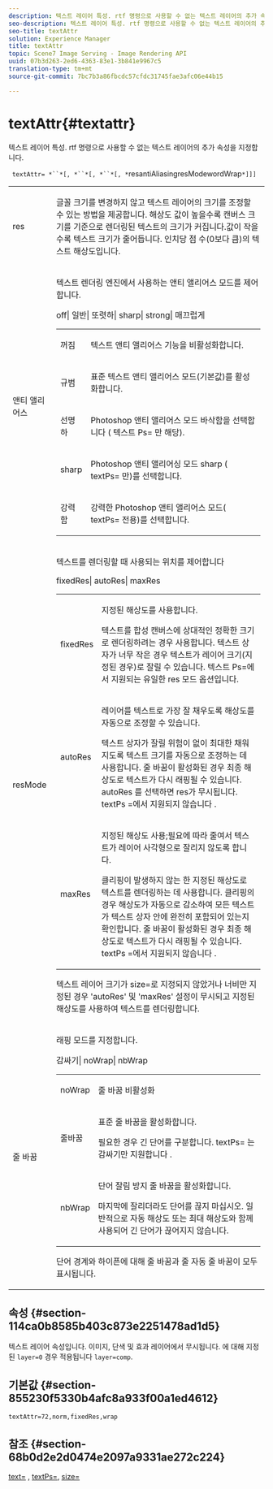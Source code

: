 ```yaml
---
description: 텍스트 레이어 특성. rtf 명령으로 사용할 수 없는 텍스트 레이어의 추가 속성을 지정합니다.
seo-description: 텍스트 레이어 특성. rtf 명령으로 사용할 수 없는 텍스트 레이어의 추가 속성을 지정합니다.
seo-title: textAttr
solution: Experience Manager
title: textAttr
topic: Scene7 Image Serving - Image Rendering API
uuid: 07b3d263-2ed6-4363-83e1-3b841e9967c5
translation-type: tm+mt
source-git-commit: 7bc7b3a86fbcdc57cfdc31745fae3afc06e44b15

---
```



# textAttr{#textattr}

텍스트 레이어 특성. rtf 명령으로 사용할 수 없는 텍스트 레이어의 추가 속성을 지정합니다.

` textAttr= *``*[, *``*[, *``*[, *`resantiAliasingresModewordWrap`*]]]`

<table id="simpletable_0072BF7DF52B4959A14EDEF60A6EBDEE"> 
 <tr class="strow"> 
  <td class="stentry"> <p> <span class="codeph"> <span class="varname"> res </span></span> </p> </td> 
  <td class="stentry"> <p>글꼴 크기를 변경하지 않고 텍스트 레이어의 크기를 조정할 수 있는 방법을 제공합니다. 해상도 값이 높을수록 캔버스 크기를 기준으로 렌더링된 텍스트의 크기가 커집니다.값이 작을수록 텍스트 크기가 줄어듭니다. 인치당 점 수(0보다 큼)의 텍스트 해상도입니다. </p> </td> 
 </tr> 
 <tr class="strow"> 
  <td class="stentry"> <p> <span class="codeph"> 앤티 <span class="varname"> 앨리어스 </span></span> </p> </td> 
  <td class="stentry"> <p>텍스트 렌더링 엔진에서 사용하는 앤티 앨리어스 모드를 제어합니다. </p> <p> <span class="codeph"> off| 일반| 또렷하| sharp| strong| 매끄럽게 </span> </p> <p> 
    <table id="simpletable_AE2331118FCA4BC7877233E287CED6A4"> 
     <tr class="strow"> 
      <td class="stentry"> <p> <span class="codeph"> 꺼짐 </span> </p> </td> 
      <td class="stentry"> <p>텍스트 앤티 앨리어스 기능을 비활성화합니다. </p> </td> 
     </tr> 
     <tr class="strow"> 
      <td class="stentry"> <p> <span class="codeph"> 규범 </span> </p> </td> 
      <td class="stentry"> <p>표준 텍스트 앤티 앨리어스 모드(기본값)를 활성화합니다. </p> </td> 
     </tr> 
     <tr class="strow"> 
      <td class="stentry"> <p> <span class="codeph"> 선명하 </span> </p> </td> 
      <td class="stentry"> <p>Photoshop 앤티 앨리어스 모드 <span class="codeph"> 바삭함을 선택합니다 </span> ( <span class="codeph"> 텍스트 Ps= </span> 만 해당). </p> </td> 
     </tr> 
     <tr class="strow"> 
      <td class="stentry"> <p> <span class="codeph"> sharp </span> </p> </td> 
      <td class="stentry"> <p>Photoshop 앤티 앨리어싱 모드 <span class="codeph"> sharp </span> ( <span class="codeph"> textPs= </span> 만)를 선택합니다. </p> </td> 
     </tr> 
     <tr class="strow"> 
      <td class="stentry"> <p> <span class="codeph"> 강력함 </span> </p> </td> 
      <td class="stentry"> <p>강력한 Photoshop 앤티 앨리어스 모드( <span class="codeph"> textPs= </span> <span class="codeph"> </span> 전용)를 선택합니다. </p> </td> 
     </tr> 
    </table> </p> </td> 
 </tr> 
 <tr class="strow"> 
  <td class="stentry"> <p> <span class="codeph"> <span class="varname"> resMode </span> </span> </p> </td> 
  <td class="stentry"> <p>텍스트를 렌더링할 때 사용되는 위치를 제어합니다 </p> <p> <span class="codeph"> fixedRes| autoRes| maxRes </span> </p> <p> 
    <table id="simpletable_2CFC06DB37154C7C92614FDF7A818DB5"> 
     <tr class="strow"> 
      <td class="stentry"> <p> <span class="codeph"> fixedRes </span> </p> </td> 
      <td class="stentry"> <p>지정된 해상도를 사용합니다. </p> <p>텍스트를 합성 캔버스에 상대적인 정확한 크기로 렌더링하려는 경우 사용합니다. 텍스트 상자가 너무 작은 경우 텍스트가 레이어 크기(지정된 경우)로 잘릴 수 있습니다. 텍스트 Ps=에서 <span class="varname"> 지원되는 유일한 </span> res 모드 <span class="codeph"></span>옵션입니다. </p> </td> 
     </tr> 
     <tr class="strow"> 
      <td class="stentry"> <p> <span class="codeph"> autoRes </span> </p> </td> 
      <td class="stentry"> <p>레이어를 텍스트로 가장 잘 채우도록 해상도를 자동으로 조정할 수 있습니다. </p> <p>텍스트 상자가 잘릴 위험이 없이 최대한 채워지도록 텍스트 크기를 자동으로 조정하는 데 사용합니다. 줄 바꿈이 활성화된 경우 최종 해상도로 텍스트가 다시 래핑될 수 있습니다. <span class="varname"> autoRes </span> 를 <span class="codeph"> 선택하면 </span> res가 무시됩니다. textPs <span class="codeph"> =에서 지원되지 않습니다 </span>. </p> </td> 
     </tr> 
     <tr class="strow"> 
      <td class="stentry"> <p> <span class="codeph"> maxRes </span> </p> </td> 
      <td class="stentry"> <p>지정된 해상도 사용;필요에 따라 줄여서 텍스트가 레이어 사각형으로 잘리지 않도록 합니다. </p> <p>클리핑이 발생하지 않는 한 지정된 해상도로 텍스트를 렌더링하는 데 사용합니다. 클리핑의 경우 해상도가 자동으로 감소하여 모든 텍스트가 텍스트 상자 안에 완전히 포함되어 있는지 확인합니다. 줄 바꿈이 활성화된 경우 최종 해상도로 텍스트가 다시 래핑될 수 있습니다. textPs <span class="codeph"> =에서 지원되지 않습니다 </span>. </p> </td> 
     </tr> 
    </table> </p> <p>텍스트 레이어 크기가 size=로 지정되지 않았거나 너비만 지정된 경우 'autoRes' 및 'maxRes' 설정이 무시되고 지정된 해상도를 사용하여 텍스트를 렌더링합니다. </p> </td> 
 </tr> 
 <tr class="strow"> 
  <td class="stentry"> <p> <span class="codeph"> <span class="varname"> 줄 바꿈 </span></span> </p> </td> 
  <td class="stentry"> <p>래핑 모드를 지정합니다. </p> <p> <span class="codeph"> 감싸기| noWrap| nbWrap </span> </p> <p> 
    <table id="simpletable_FF2510E029EC41E29BC30D9FC2923EA3"> 
     <tr class="strow"> 
      <td class="stentry"> <p> <span class="codeph"> noWrap </span> </p> </td> 
      <td class="stentry"> <p>줄 바꿈 비활성화 </p> </td> 
     </tr> 
     <tr class="strow"> 
      <td class="stentry"> <p> <span class="codeph"> 줄바꿈 </span> </p> </td> 
      <td class="stentry"> <p>표준 줄 바꿈을 활성화합니다. </p> <p>필요한 경우 긴 단어를 구분합니다. <span class="codeph"> textPs= </span> 는 <span class="codeph"> 감싸기만 지원합니다 </span>. </p> </td> 
     </tr> 
     <tr class="strow"> 
      <td class="stentry"> <p> <span class="codeph"> nbWrap </span> </p> </td> 
      <td class="stentry"> <p>단어 잘림 방지 줄 바꿈을 활성화합니다. </p> <p>마지막에 잘리더라도 단어를 끊지 마십시오. 일반적으로 자동 해상도 <span class="codeph"> 또는 </span> 최대 <span class="codeph"> 해상도와 함께 사용되어 긴 </span> 단어가 끊어지지 않습니다. </p> </td> 
     </tr> 
    </table> </p> <p>단어 경계와 하이픈에 대해 줄 바꿈과 <span class="codeph"> 줄 </span> <span class="codeph"> </span> 자동 줄 바꿈이 모두 표시됩니다. </p> </td> 
 </tr> 
</table>

## 속성 {#section-114ca0b8585b403c873e2251478ad1d5}

텍스트 레이어 속성입니다. 이미지, 단색 및 효과 레이어에서 무시됩니다. 에 대해 지정된 `layer=0` 경우 적용됩니다 `layer=comp`.

## 기본값 {#section-855230f5330b4afc8a933f00a1ed4612}

`textAttr=72,norm,fixedRes,wrap`

## 참조 {#section-68b0d2e2d0474e2097a9331ae272c224}

[text=](../../../../../is-api/http-ref/image-serving-api-ref/c-http-protocol-reference/c-command-reference/r-text.md#reference-84634052e48548539a1ef63cbe41f22f) , [textPs=](../../../../../is-api/http-ref/image-serving-api-ref/c-http-protocol-reference/c-command-reference/r-textps.md#reference-4209a2a6169f44278da2647cfb0cd767), [size=](../../../../../is-api/http-ref/image-serving-api-ref/c-http-protocol-reference/c-data-types/r-size.md#reference-04d383f32c7b4003bed9978cb854747b)
